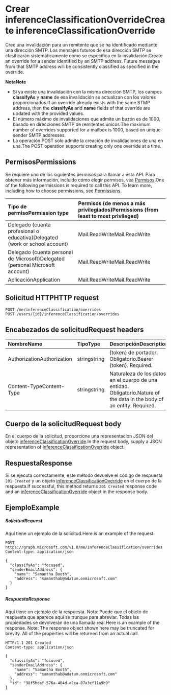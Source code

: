 # <a name="create-inferenceclassificationoverride"></a><span data-ttu-id="cdd37-101">Crear inferenceClassificationOverride</span><span class="sxs-lookup"><span data-stu-id="cdd37-101">Create inferenceClassificationOverride</span></span>

<span data-ttu-id="cdd37-p101">Cree una invalidación para un remitente que se ha identificado mediante una dirección SMTP. Los mensajes futuros de esa dirección SMTP se clasificarán sistemáticamente como se especifica en la invalidación.</span><span class="sxs-lookup"><span data-stu-id="cdd37-p101">Create an override for a sender identified by an SMTP address. Future messages from that SMTP address will be consistently classified as specified in the override.</span></span>

<span data-ttu-id="cdd37-104">**Nota**</span><span class="sxs-lookup"><span data-stu-id="cdd37-104">**Note**</span></span>

- <span data-ttu-id="cdd37-105">Si ya existe una invalidación con la misma dirección SMTP, los campos **classifyAs** y **name** de esa invalidación se actualizan con los valores proporcionados.</span><span class="sxs-lookup"><span data-stu-id="cdd37-105">If an override already exists with the same STMP address, then the **classifyAs** and **name** fields of that override are updated with the provided values.</span></span>
- <span data-ttu-id="cdd37-106">El número máximo de invalidaciones que admite un buzón es de 1000, basado en direcciones SMTP de remitentes únicos.</span><span class="sxs-lookup"><span data-stu-id="cdd37-106">The maximum number of overrides supported for a mailbox is 1000, based on unique sender SMTP addresses.</span></span>
- <span data-ttu-id="cdd37-107">La operación POST solo admite la creación de invalidaciones de una en una.</span><span class="sxs-lookup"><span data-stu-id="cdd37-107">The POST operation supports creating only one override at a time.</span></span>

## <a name="permissions"></a><span data-ttu-id="cdd37-108">Permisos</span><span class="sxs-lookup"><span data-stu-id="cdd37-108">Permissions</span></span>
<span data-ttu-id="cdd37-p102">Se requiere uno de los siguientes permisos para llamar a esta API. Para obtener más información, incluido cómo elegir permisos, vea [Permisos](../../../concepts/permissions_reference.md).</span><span class="sxs-lookup"><span data-stu-id="cdd37-p102">One of the following permissions is required to call this API. To learn more, including how to choose permissions, see [Permissions](../../../concepts/permissions_reference.md).</span></span>

|<span data-ttu-id="cdd37-111">Tipo de permiso</span><span class="sxs-lookup"><span data-stu-id="cdd37-111">Permission type</span></span>      | <span data-ttu-id="cdd37-112">Permisos (de menos a más privilegiados)</span><span class="sxs-lookup"><span data-stu-id="cdd37-112">Permissions (from least to most privileged)</span></span>              |
|:--------------------|:---------------------------------------------------------|
|<span data-ttu-id="cdd37-113">Delegado (cuenta profesional o educativa)</span><span class="sxs-lookup"><span data-stu-id="cdd37-113">Delegated (work or school account)</span></span> | <span data-ttu-id="cdd37-114">Mail.ReadWrite</span><span class="sxs-lookup"><span data-stu-id="cdd37-114">Mail.ReadWrite</span></span>    |
|<span data-ttu-id="cdd37-115">Delegado (cuenta personal de Microsoft)</span><span class="sxs-lookup"><span data-stu-id="cdd37-115">Delegated (personal Microsoft account)</span></span> | <span data-ttu-id="cdd37-116">Mail.ReadWrite</span><span class="sxs-lookup"><span data-stu-id="cdd37-116">Mail.ReadWrite</span></span>    |
|<span data-ttu-id="cdd37-117">Aplicación</span><span class="sxs-lookup"><span data-stu-id="cdd37-117">Application</span></span> | <span data-ttu-id="cdd37-118">Mail.ReadWrite</span><span class="sxs-lookup"><span data-stu-id="cdd37-118">Mail.ReadWrite</span></span> |

## <a name="http-request"></a><span data-ttu-id="cdd37-119">Solicitud HTTP</span><span class="sxs-lookup"><span data-stu-id="cdd37-119">HTTP request</span></span>
<!-- { "blockType": "ignored" } -->
```http
POST /me/inferenceClassification/overrides
POST /users/{id}/inferenceClassification/overrides
```
## <a name="request-headers"></a><span data-ttu-id="cdd37-120">Encabezados de solicitud</span><span class="sxs-lookup"><span data-stu-id="cdd37-120">Request headers</span></span>
| <span data-ttu-id="cdd37-121">Nombre</span><span class="sxs-lookup"><span data-stu-id="cdd37-121">Name</span></span>       | <span data-ttu-id="cdd37-122">Tipo</span><span class="sxs-lookup"><span data-stu-id="cdd37-122">Type</span></span> | <span data-ttu-id="cdd37-123">Descripción</span><span class="sxs-lookup"><span data-stu-id="cdd37-123">Description</span></span>|
|:---------------|:--------|:----------|
| <span data-ttu-id="cdd37-124">Authorization</span><span class="sxs-lookup"><span data-stu-id="cdd37-124">Authorization</span></span>  | <span data-ttu-id="cdd37-125">string</span><span class="sxs-lookup"><span data-stu-id="cdd37-125">string</span></span>  | <span data-ttu-id="cdd37-p103">{token} de portador. Obligatorio.</span><span class="sxs-lookup"><span data-stu-id="cdd37-p103">Bearer {token}. Required.</span></span> |
| <span data-ttu-id="cdd37-128">Content-Type</span><span class="sxs-lookup"><span data-stu-id="cdd37-128">Content-Type</span></span> | <span data-ttu-id="cdd37-129">string</span><span class="sxs-lookup"><span data-stu-id="cdd37-129">string</span></span>  | <span data-ttu-id="cdd37-p104">Naturaleza de los datos en el cuerpo de una entidad. Obligatorio.</span><span class="sxs-lookup"><span data-stu-id="cdd37-p104">Nature of the data in the body of an entity. Required.</span></span> |

## <a name="request-body"></a><span data-ttu-id="cdd37-132">Cuerpo de la solicitud</span><span class="sxs-lookup"><span data-stu-id="cdd37-132">Request body</span></span>
<span data-ttu-id="cdd37-133">En el cuerpo de la solicitud, proporcione una representación JSON del objeto [inferenceClassificationOverride](../resources/inferenceclassificationoverride.md).</span><span class="sxs-lookup"><span data-stu-id="cdd37-133">In the request body, supply a JSON representation of [inferenceClassificationOverride](../resources/inferenceclassificationoverride.md) object.</span></span>

## <a name="response"></a><span data-ttu-id="cdd37-134">Respuesta</span><span class="sxs-lookup"><span data-stu-id="cdd37-134">Response</span></span>

<span data-ttu-id="cdd37-135">Si se ejecuta correctamente, este método devuelve el código de respuesta `201 Created` y un objeto [inferenceClassificationOverride](../resources/inferenceclassificationoverride.md) en el cuerpo de la respuesta.</span><span class="sxs-lookup"><span data-stu-id="cdd37-135">If successful, this method returns `201 Created` response code and an [inferenceClassificationOverride](../resources/inferenceclassificationoverride.md) object in the response body.</span></span>

## <a name="example"></a><span data-ttu-id="cdd37-136">Ejemplo</span><span class="sxs-lookup"><span data-stu-id="cdd37-136">Example</span></span>
##### <a name="request"></a><span data-ttu-id="cdd37-137">Solicitud</span><span class="sxs-lookup"><span data-stu-id="cdd37-137">Request</span></span>
<span data-ttu-id="cdd37-138">Aquí tiene un ejemplo de la solicitud.</span><span class="sxs-lookup"><span data-stu-id="cdd37-138">Here is an example of the request.</span></span>
<!-- {
  "blockType": "request",
  "name": "create_inferenceclassificationoverride_from_inferenceclassification"
}-->
```http
POST https://graph.microsoft.com/v1.0/me/inferenceClassification/overrides
Content-type: application/json

{
  "classifyAs": "focused",
  "senderEmailAddress": {
    "name": "Samantha Booth",
    "address": "samanthab@adatum.onmicrosoft.com"
  }
}
```

##### <a name="response"></a><span data-ttu-id="cdd37-139">Respuesta</span><span class="sxs-lookup"><span data-stu-id="cdd37-139">Response</span></span>
<span data-ttu-id="cdd37-p105">Aquí tiene un ejemplo de la respuesta. Nota: Puede que el objeto de respuesta que aparece aquí se trunque para abreviar. Todas las propiedades se devolverán de una llamada real.</span><span class="sxs-lookup"><span data-stu-id="cdd37-p105">Here is an example of the response. Note: The response object shown here may be truncated for brevity. All of the properties will be returned from an actual call.</span></span>
<!-- {
  "blockType": "response",
  "truncated": true,
  "@odata.type": "microsoft.graph.inferenceClassificationOverride"
} -->
```http
HTTP/1.1 201 Created
Content-type: application/json

{
  "classifyAs": "focused",
  "senderEmailAddress": {
    "name": "Samantha Booth",
    "address": "samanthab@adatum.onmicrosoft.com"
  },
  "id": "98f5bdef-576a-404d-a2ea-07a3cf11a9b9"
}
```

<!-- uuid: 8fcb5dbc-d5aa-4681-8e31-b001d5168d79
2015-10-25 14:57:30 UTC -->
<!-- {
  "type": "#page.annotation",
  "description": "Create inferenceClassificationOverride",
  "keywords": "",
  "section": "documentation",
  "tocPath": ""
}-->